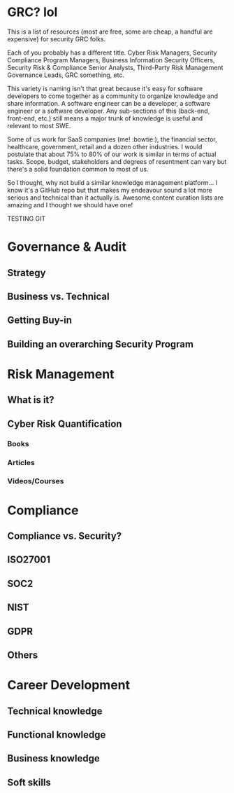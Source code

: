 # GRC? lol

This is a list of resources (most are free, some are cheap, a handful are expensive) for security GRC folks.

Each of you probably has a different title. Cyber Risk Managers, Security Compliance Program Managers, Business Information Security Officers, Security Risk & Compliance Senior Analysts, Third-Party Risk Management Governance Leads, GRC something, etc.

This variety is naming isn't that great because it's easy for software developers to come together as a community to organize knowledge and share information. A software engineer can be a developer, a software engineer or a software developer. Any sub-sections of this (back-end, front-end, etc.) still means a major trunk of knowledge is useful and relevant to most SWE.

Some of us work for SaaS companies (me! :bowtie:), the financial sector, healthcare, government, retail and a dozen other industries. I would postulate that about 75% to 80% of our work is similar in terms of actual tasks. Scope, budget, stakeholders and degrees of resentment can vary but there's a solid foundation common to most of us.

So I thought, why not build a similar knowledge management platform... I know it's a GitHub repo but that makes my endeavour sound a lot more serious and technical than it actually is. Awesome content curation lists are amazing and I thought we should have one!

TESTING GIT

# Governance & Audit

## Strategy

## Business vs. Technical

## Getting Buy-in

## Building an overarching Security Program

# Risk Management

## What is it?

## Cyber Risk Quantification

### Books

### Articles

### Videos/Courses

# Compliance

## Compliance vs. Security?

## ISO27001

## SOC2

## NIST

## GDPR

## Others

# Career Development

## Technical knowledge

## Functional knowledge

## Business knowledge

## Soft skills
